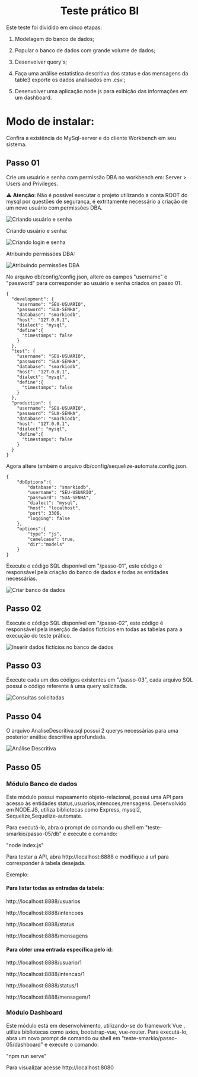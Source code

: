 <h1 align="center"> Teste prático BI</h1>

Este teste foi dividido em cinco etapas:

1. Modelagem do banco de dados;

2. Popular o banco de dados com grande volume de dados;

3. Desenvolver query's;

4. Faça uma análise estatística descritiva dos status e das mensagens da table3 exporte os dados analisados em .csv.;

5. Desenvolver uma aplicação node.js para exibição das informações em um dashboard.


# Modo de instalar:

Confira a existência do MySql-server e do cliente Workbench em seu sistema.

## Passo 01
Crie um usuário e senha com permissão DBA no workbench em: Server > Users and Privileges.

:warning: **Atenção**: Não é possível executar o projeto utilizando a conta ROOT do mysql por questões de segurança, é extritamente necessário a criação de um novo usuário com permissões DBA.

<img src="/imagens/01.png" alt="Criando usuário e senha"/>


Criando usuário e senha:

<img src="/imagens/02.png" alt="Criando login e senha"/>


Atribuindo permissões DBA:

<img src="/imagens/03.png" alt="Atribuindo permissões DBA"/>

No arquivo db/config/config.json, altere os campos "username" e "password" para corresponder ao usuário e senha criados on passo 01.

```
{
  "development": {
    "username": "SEU-USUARIO", 
    "password": "SUA-SENHA",
    "database": "smarkiodb",
    "host": "127.0.0.1",
    "dialect": "mysql",
    "define":{
      "timestamps": false
    }
  },
  "test": {
    "username": "SEU-USUARIO", 
    "password": "SUA-SENHA",
    "database": "smarkiodb",
    "host": "127.0.0.1",
    "dialect": "mysql",
    "define":{
      "timestamps": false
    }
  },
  "production": {
    "username": "SEU-USUARIO", 
    "password": "SUA-SENHA",
    "database": "smarkiodb",
    "host": "127.0.0.1",
    "dialect": "mysql",
    "define":{
      "timestamps": false
    }
  }
}

```


Agora altere também o arquivo db/config/sequelize-automate.config.json.

```
{
    "dbOptions":{
        "database": "smarkiodb", 
        "username": "SEU-USUARIO",  
        "password": "SUA-SENHA",
        "dialect": "mysql",
        "host": "localhost",
        "port": 3306,
        "logging": false
    },
    "options":{
        "type": "js",
        "camelcase": true,
        "dir":"models"
    }
}

```

Execute o código SQL disponível em "/passo-01", este código é responsável pela criação do banco de dados e todas as entidades necessárias.

<img src="/imagens/04.png" alt="Criar banco de dados"/>

## Passo 02
Execute o código SQL disponível em "/passo-02", este código é responsável pela inserção de dados fictícios em todas as tabelas para a execução do teste prático.

<img src="/imagens/05.png" alt="Inserir dados fictícios no banco de dados"/>

## Passo 03
Execute cada um dos códigos existentes em "/passo-03", cada arquivo SQL possui o código referente à uma query solicitada.

<img src="/imagens/06.png" alt="Consultas solicitadas"/>

## Passo 04
O arquivo AnaliseDescritiva.sql possui 2 querys necessárias para uma posterior análise descritiva aprofundada.

<img src="/imagens/07.png" alt="Análise Descritiva"/>

## Passo 05


### Módulo Banco de dados

Este módulo possui mapeamento objeto-relacional, possui uma API para acesso às entidades status,usuarios,intencoes,mensagens. Desenvolvido em NODE.JS, utiliza bibliotecas como Express, mysql2, Sequelize,Sequelize-automate.

Para executá-lo, abra o prompt de comando ou shell em "teste-smarkio/passo-05/db" e execute o comando:

"node index.js"

Para testar a API, abra http://localhost:8888 e modifique a url para corresponder à tabela desejada.

Exemplo:
#### Para listar todas as entradas da tabela:

http://localhost:8888/usuarios

http://localhost:8888/intencoes

http://localhost:8888/status

http://localhost:8888/mensagens


#### Para obter uma entrada específica pelo id:

http://localhost:8888/usuario/1

http://localhost:8888/intencao/1

http://localhost:8888/status/1

http://localhost:8888/mensagem/1






### Módulo Dashboard
Este módulo está em desenvolvimento, utilizando-se do framework Vue , utiliza bibliotecas como axios, bootstrap-vue, vue-router.
Para executá-lo, abra um novo prompt de comando ou shell em "teste-smarkio/passo-05/dashboard" e execute o comando:

"npm run serve"

Para visualizar acesse http://localhost:8080



